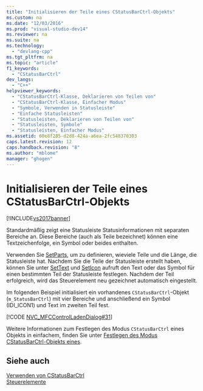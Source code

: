 ```yaml
---
title: "Initialisieren der Teile eines CStatusBarCtrl-Objekts"
ms.custom: na
ms.date: "12/03/2016"
ms.prod: "visual-studio-dev14"
ms.reviewer: na
ms.suite: na
ms.technology: 
  - "devlang-cpp"
ms.tgt_pltfrm: na
ms.topic: "article"
f1_keywords: 
  - "CStatusBarCtrl"
dev_langs: 
  - "C++"
helpviewer_keywords: 
  - "CStatusBarCtrl-Klasse, Deklarieren von Teilen von"
  - "CStatusBarCtrl-Klasse, Einfacher Modus"
  - "Symbole, Verwenden in Statusleiste"
  - "Einfache Statusleisten"
  - "Statusleisten, Deklarieren von Teilen von"
  - "Statusleisten, Symbole"
  - "Statusleisten, Einfacher Modus"
ms.assetid: 60e8f285-d2d8-424a-a6ea-2fc548370303
caps.latest.revision: 12
caps.handback.revision: "8"
ms.author: "mblome"
manager: "ghogen"
---
```

# Initialisieren der Teile eines CStatusBarCtrl-Objekts
[!INCLUDE[vs2017banner](../assembler/inline/includes/vs2017banner.md)]

Standardmäßig zeigt eine Statusleiste Statusinformationen mit separaten Bereiche an.  Diese Bereiche \(auch als Teile bezeichnet\) können eine Textzeichenfolge, ein Symbol oder beides enthalten.  
  
 Verwenden Sie [SetParts](../Topic/CStatusBarCtrl::SetParts.md), um zu definieren, wieviele Teile und die Länge, die Statusleiste hat.  Nachdem Sie die Teile der Statusleiste erstellt haben, können Sie unter [SetText](../Topic/CStatusBarCtrl::SetText.md) und [SetIcon](../Topic/CStatusBarCtrl::SetIcon.md) aufruft den Text oder das Symbol für einen bestimmten Teil der Statusleiste festlegen.  Nachdem der Teil erfolgreich, wird das Steuerelement neu gezeichnet automatisch eingestellt.  
  
 Im folgenden Beispiel initialisiert ein vorhandenes `CStatusBarCtrl`\-Objekt \(`m_StatusBarCtrl`\) mit vier Bereiche und anschließend ein Symbol \(IDI\_ICON1\) und Text im zweiten Teil fest.  
  
 [!CODE [NVC_MFCControlLadenDialog#31](../CodeSnippet/VS_Snippets_Cpp/NVC_MFCControlLadenDialog#31)]  
  
 Weitere Informationen zum Festlegen des Modus `CStatusBarCtrl` eines Objekts in einfachem, finden Sie unter [Festlegen des Modus CStatusBarCtrl\-Objekts eines](../mfc/setting-the-mode-of-a-cstatusbarctrl-object.md).  
  
## Siehe auch  
 [Verwenden von CStatusBarCtrl](../mfc/using-cstatusbarctrl.md)   
 [Steuerelemente](../mfc/controls-mfc.md)